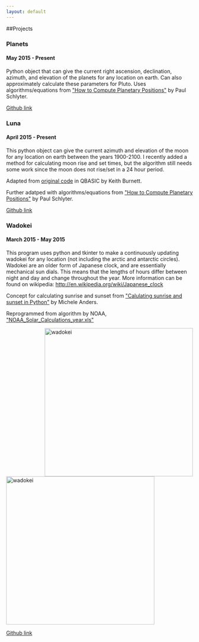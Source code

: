```yaml
---
layout: default
---
```


##Projects

### Planets

#### May 2015 - Present

Python object that can give the current right ascension, declination, azimuth, and elevation of the planets for any location on earth. Can also approximately calculate these parameters for Pluto. Uses algorithms/equations from ["How to Compute Planetary Positions"](http://www.stjarnhimlen.se/comp/ppcomp.html#20) by Paul Schlyter.

[Github link](https://github.com/asdfhamiltonian/planets/blob/master/planets.py)

### Luna

#### April 2015 - Present

This python object can give the current azimuth and elevation of the moon for any location on earth between the years 1900-2100. I recently added a method for calculating moon rise and set times, but the algorithm still needs some work since the moon does not rise/set in a 24 hour period.

Adapted from [original code](http://www.stargazing.net/kepler/moon2.html) in QBASIC by Keith Burnett.

Further adatped with algorithms/equations from ["How to Compute Planetary Positions"](http://www.stjarnhimlen.se/comp/ppcomp.html#20) by Paul Schlyter.

[Github link](https://github.com/asdfhamiltonian/planets/blob/master/luna.py)

### Wadokei

#### March 2015 - May 2015

This program uses python and tkinter to make a continuously updating wadokei for any location (not including the arctic and antarctic circles). Wadokei are an older form of Japanese clock, and are essentially mechanical sun dials. This means that the lengths of hours differ between night and day and change throughout the year. More information can be found on wikipedia: http://en.wikipedia.org/wiki/Japanese_clock 

Concept for calculating sunrise and sunset from ["Calulating sunrise and sunset in Python"](http://michelanders.blogspot.com/2010/12/calulating-sunrise-and-sunset-in-python.html)​ by Michele Anders.

Reprogrammed from algorithm by NOAA, ["NOAA_Solar_Calculations_year.xls"](http://www.esrl.noaa.gov/gmd/grad/solcalc/calcdetails.html)

<img src="{{ site.url }}/img/projects/wadokei1.png" alt="wadokei" style="width: 400px; float: right"/>

<img src="{{ site.url }}/img/projects/wadokei2.png" alt="wadokei" style="width: 400px; "/>

[Github link](https://github.com/asdfhamiltonian/planets)